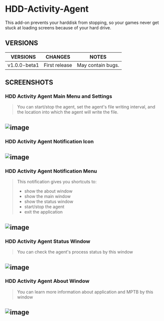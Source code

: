 # HDD-Activity-Agent

This add-on prevents your harddisk from stopping, so your games never get stuck at loading screens because of your hard drive.

## VERSIONS

|    VERSIONS    |            CHANGES            |            NOTES            |
|----------------|-------------------------------|-----------------------------|
|v1.0.0-beta1    |First release                  |May contain bugs.            |

## SCREENSHOTS

### HDD Activity Agent Main Menu and Settings
>You can start/stop the agent, set the agent's file writing interval, and the location into which the agent will write the file.

![image](https://4.bp.blogspot.com/-K7P89voWmIc/WwmyU3f5m7I/AAAAAAAAAqA/P-Es5amAnNMbMTV7FvMgrjuBc7_h5ohQwCLcBGAs/s1600/hag_mainmenu_final.gif)
---

### HDD Activity Agent Notification Icon

![image](https://3.bp.blogspot.com/-HxcBv8AWU5Y/WwmyUx4iL0I/AAAAAAAAAp8/N3RzwXsA65sBBUKW05SmIUsspXyyj8d0gCLcBGAs/s1600/hag_notification_final.gif)
---

### HDD Activity Agent Notification Menu
> This notification gives you shortcuts to:
>
>- show the about window
>- show the main window
>- show the status window
>- start/stop the agent
>- exit the application

![image](https://4.bp.blogspot.com/-_f5tFIVFN7U/WwmyVKyEvCI/AAAAAAAAAqE/NyC5jA3QJ_8640ni620rLIZEnYcwo2vugCLcBGAs/s1600/hag_notificationmenu_final.gif)
---

### HDD Activity Agent Status Window
>You can check the agent's process status by this window

![image](https://3.bp.blogspot.com/-dFkZRNRavSM/WwmyVeDJi5I/AAAAAAAAAqI/PFsWQxnHH3cGebZheMWJuOC32qW5PwZ0ACLcBGAs/s1600/hag_status_final.gif)
---

### HDD Activity Agent About Window
>You can learn more information about application and MPTB by this window

![image](https://2.bp.blogspot.com/-ZLW4dk-mJPE/WwmyUvffrJI/AAAAAAAAAp4/KJU2s-6ONm4QUtYZgPJmYkWLi8CKi4wjACLcBGAs/s1600/hag_about_final.gif)
---
